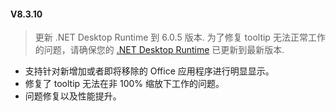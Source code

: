 #### V8.3.10

> 更新 .NET Desktop Runtime 到 6.0.5 版本.
> 为了修复 tooltip 无法正常工作的问题，请确保您的 [.NET Desktop Runtime](https://dotnet.microsoft.com/en-us/download/dotnet/6.0) 已更新到最新版本.

- 支持针对新增加或者即将移除的 Office 应用程序进行明显显示。
- 修复了 tooltip 无法在非 100% 缩放下工作的问题。
- 问题修复以及性能提升。
